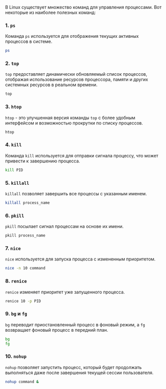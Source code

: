 В Linux существует множество команд для управления процессами. Вот некоторые из наиболее полезных команд:

### 1. **`ps`**
Команда `ps` используется для отображения текущих активных процессов в системе.
```bash
ps
```

### 2. **`top`**
`top` предоставляет динамически обновляемый список процессов, отображая использование ресурсов процессора, памяти и других системных ресурсов в реальном времени.
```bash
top
```

### 3. **`htop`**
`htop` - это улучшенная версия команды `top` с более удобным интерфейсом и возможностью прокрутки по списку процессов.
```bash
htop
```

### 4. **`kill`**
Команда `kill` используется для отправки сигнала процессу, что может привести к завершению процесса.
```bash
kill PID
```

### 5. **`killall`**
`killall` позволяет завершить все процессы с указанным именем.
```bash
killall process_name
```

### 6. **`pkill`**
`pkill` посылает сигнал процессам на основе их имени.
```bash
pkill process_name
```

### 7. **`nice`**
`nice` используется для запуска процесса с измененным приоритетом.
```bash
nice -n 10 command
```

### 8. **`renice`**
`renice` изменяет приоритет уже запущенного процесса.
```bash
renice 10 -p PID
```

### 9. **`bg` и `fg`**
`bg` переводит приостановленный процесс в фоновый режим, а `fg` возвращает фоновый процесс в передний план.
```bash
bg
fg
```

### 10. **`nohup`**
`nohup` позволяет запустить процесс, который будет продолжать выполняться даже после завершения текущей сессии пользователя.
```bash
nohup command &
```
